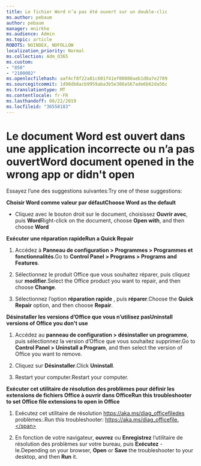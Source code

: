 ```yaml
---
title: Le fichier Word n’a pas été ouvert sur un double-clic
ms.author: pebaum
author: pebaum
manager: mnirkhe
ms.audience: Admin
ms.topic: article
ROBOTS: NOINDEX, NOFOLLOW
localization_priority: Normal
ms.collection: Adm_O365
ms.custom:
- "850"
- "2100002"
ms.openlocfilehash: aaf4cf8f22a81c601f41ef00080aeb1d8a7e2789
ms.sourcegitcommit: 1d98db8acb9959aba3b5e308a567ade6b62da56c
ms.translationtype: MT
ms.contentlocale: fr-FR
ms.lasthandoff: 08/22/2019
ms.locfileid: "36558183"
---
```

# <a name="word-document-opened-in-the-wrong-app-or-didnt-open"></a><span data-ttu-id="d25de-102">Le document Word est ouvert dans une application incorrecte ou n’a pas ouvert</span><span class="sxs-lookup"><span data-stu-id="d25de-102">Word document opened in the wrong app or didn't open</span></span>

<span data-ttu-id="d25de-103">Essayez l’une des suggestions suivantes:</span><span class="sxs-lookup"><span data-stu-id="d25de-103">Try one of these suggestions:</span></span>

<span data-ttu-id="d25de-104">**Choisir Word comme valeur par défaut**</span><span class="sxs-lookup"><span data-stu-id="d25de-104">**Choose Word as the default**</span></span>

- <span data-ttu-id="d25de-105">Cliquez avec le bouton droit sur le document, choisissez **Ouvrir avec**, puis **Word**</span><span class="sxs-lookup"><span data-stu-id="d25de-105">Right-click on the document, choose **Open with**, and then choose **Word**</span></span>

<span data-ttu-id="d25de-106">**Exécuter une réparation rapide**</span><span class="sxs-lookup"><span data-stu-id="d25de-106">**Run a Quick Repair**</span></span>

1. <span data-ttu-id="d25de-107">Accédez à **Panneau de configuration > Programmes > Programmes et fonctionnalités**.</span><span class="sxs-lookup"><span data-stu-id="d25de-107">Go to **Control Panel > Programs > Programs and Features**.</span></span>

2. <span data-ttu-id="d25de-108">Sélectionnez le produit Office que vous souhaitez réparer, puis cliquez sur **modifier**.</span><span class="sxs-lookup"><span data-stu-id="d25de-108">Select the Office product you want to repair, and then choose **Change**.</span></span>

3. <span data-ttu-id="d25de-109">Sélectionnez l’option **réparation rapide** , puis **réparer**.</span><span class="sxs-lookup"><span data-stu-id="d25de-109">Choose the **Quick Repair** option, and then choose **Repair**.</span></span>

<span data-ttu-id="d25de-110">**Désinstaller les versions d’Office que vous n’utilisez pas**</span><span class="sxs-lookup"><span data-stu-id="d25de-110">**Uninstall versions of Office you don't use**</span></span>

1. <span data-ttu-id="d25de-111">Accédez au **panneau de configuration > désinstaller un programme**, puis sélectionnez la version d’Office que vous souhaitez supprimer.</span><span class="sxs-lookup"><span data-stu-id="d25de-111">Go to **Control Panel > Uninstall a Program**, and then select the version of Office you want to remove.</span></span>

2. <span data-ttu-id="d25de-112">Cliquez sur **Désinstaller**.</span><span class="sxs-lookup"><span data-stu-id="d25de-112">Click **Uninstall**.</span></span>

3. <span data-ttu-id="d25de-113">Restart your computer.</span><span class="sxs-lookup"><span data-stu-id="d25de-113">Restart your computer.</span></span>

<span data-ttu-id="d25de-114">**Exécuter cet utilitaire de résolution des problèmes pour définir les extensions de fichiers Office à ouvrir dans Office**</span><span class="sxs-lookup"><span data-stu-id="d25de-114">**Run this troubleshooter to set Office file extensions to open in Office**</span></span>

1. <span data-ttu-id="d25de-115">Exécutez cet utilitaire de résolution https://aka.ms/diag_officefiledes problèmes:.</span><span class="sxs-lookup"><span data-stu-id="d25de-115">Run this troubleshooter: https://aka.ms/diag_officefile.</span></span>

2. <span data-ttu-id="d25de-116">En fonction de votre navigateur, **ouvrez** ou **Enregistrez** l’utilitaire de résolution des problèmes sur votre bureau, puis **Exécutez** -le.</span><span class="sxs-lookup"><span data-stu-id="d25de-116">Depending on your browser, **Open** or **Save** the troubleshooter to your desktop, and then **Run** it.</span></span>

